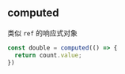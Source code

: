 ## computed
类似 `ref` 的响应式对象
    
  ```ts
  const double = computed(() => {
    return count.value;
  })
  ```
